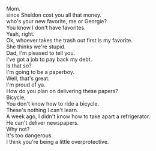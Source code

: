 
Mom.         
since Sheldon cost you all that money.     
who's your new favorite, me or Georgie?     
You know I don't have favorites.     
Yeah, right.     
Ok, whoever takes the trash out first is my favorite.     
She thinks we're stupid.     
Dad, I'm pleased to tell you.     
I've got a job to pay back my debt.     
Is that so?     
I'm going to be a paperboy.     
Well, that's great.     
I'm proud of ya.     
How do you plan on delivering these papers?     
Bicycle,     
You don't know how to ride a bicycle.     
These's nothing I can't learn.     
A week ago, I didn't know how to take apart a refrigerator.     
He can't deliver newspapers.     
Why not?     
It's too dangerous.     
I think you're being a little overprotective.     



